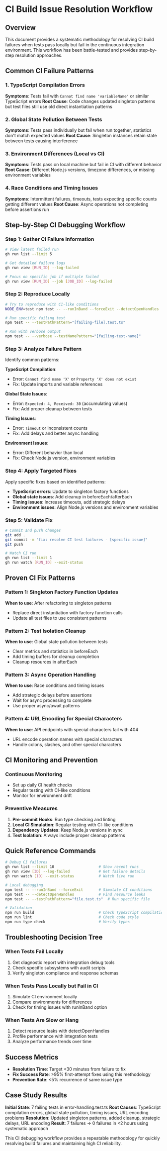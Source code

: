 # CI Build Issue Resolution Workflow

## Overview

This document provides a systematic methodology for resolving CI build failures when tests pass locally but fail in the continuous integration environment. This workflow has been battle-tested and provides step-by-step resolution approaches.

## Common CI Failure Patterns

### 1. TypeScript Compilation Errors
**Symptoms**: Tests fail with `Cannot find name 'variableName'` or similar TypeScript errors
**Root Cause**: Code changes updated singleton patterns but test files still use old direct instantiation patterns

### 2. Global State Pollution Between Tests
**Symptoms**: Tests pass individually but fail when run together, statistics don't match expected values
**Root Cause**: Singleton instances retain state between tests causing interference

### 3. Environment Differences (Local vs CI)
**Symptoms**: Tests pass on local machine but fail in CI with different behavior
**Root Cause**: Different Node.js versions, timezone differences, or missing environment variables

### 4. Race Conditions and Timing Issues
**Symptoms**: Intermittent failures, timeouts, tests expecting specific counts getting different values
**Root Cause**: Async operations not completing before assertions run

## Step-by-Step CI Debugging Workflow

### Step 1: Gather CI Failure Information
```bash
# View latest failed run
gh run list --limit 5

# Get detailed failure logs
gh run view [RUN_ID] --log-failed

# Focus on specific job if multiple failed
gh run view [RUN_ID] --job [JOB_ID] --log-failed
```

### Step 2: Reproduce Locally
```bash
# Try to reproduce with CI-like conditions
NODE_ENV=test npm test -- --runInBand --forceExit --detectOpenHandles

# Run specific failing test
npm test -- --testPathPattern="[failing-file].test.ts"

# Run with verbose output
npm test -- --verbose --testNamePattern="[failing-test-name]"
```

### Step 3: Analyze Failure Pattern
Identify common patterns:

**TypeScript Compilation**:
- Error: `Cannot find name 'X'` or `Property 'X' does not exist`
- Fix: Update imports and variable references

**Global State Issues**:
- Error: `Expected: 4, Received: 30` (accumulating values)
- Fix: Add proper cleanup between tests

**Timing Issues**: 
- Error: `Timeout` or inconsistent counts
- Fix: Add delays and better async handling

**Environment Issues**:
- Error: Different behavior than local
- Fix: Check Node.js version, environment variables

### Step 4: Apply Targeted Fixes
Apply specific fixes based on identified patterns:

- **TypeScript errors**: Update to singleton factory functions
- **Global state issues**: Add cleanup in beforeEach/afterEach
- **Timing issues**: Increase timeouts, add strategic delays
- **Environment issues**: Align Node.js versions and environment variables

### Step 5: Validate Fix
```bash
# Commit and push changes
git add .
git commit -m "fix: resolve CI test failures - [specific issue]"
git push

# Watch CI run
gh run list --limit 1
gh run watch [RUN_ID] --exit-status
```

## Proven CI Fix Patterns

### Pattern 1: Singleton Factory Function Updates
**When to use**: After refactoring to singleton patterns
- Replace direct instantiation with factory function calls
- Update all test files to use consistent patterns

### Pattern 2: Test Isolation Cleanup
**When to use**: Global state pollution between tests
- Clear metrics and statistics in beforeEach
- Add timing buffers for cleanup completion
- Cleanup resources in afterEach

### Pattern 3: Async Operation Handling
**When to use**: Race conditions and timing issues
- Add strategic delays before assertions
- Wait for async processing to complete
- Use proper async/await patterns

### Pattern 4: URL Encoding for Special Characters
**When to use**: API endpoints with special characters fail with 404
- URL encode operation names with special characters
- Handle colons, slashes, and other special characters

## CI Monitoring and Prevention

### Continuous Monitoring
- Set up daily CI health checks
- Regular testing with CI-like conditions
- Monitor for environment drift

### Preventive Measures
1. **Pre-commit Hooks**: Run type checking and linting
2. **Local CI Simulation**: Regular testing with CI-like conditions
3. **Dependency Updates**: Keep Node.js versions in sync
4. **Test Isolation**: Always include proper cleanup patterns

## Quick Reference Commands

```bash
# Debug CI failures
gh run list --limit 10                    # Show recent runs
gh run view [ID] --log-failed             # Get failure details  
gh run watch [ID] --exit-status           # Watch live run

# Local debugging
npm test -- --runInBand --forceExit       # Simulate CI conditions
npm test -- --detectOpenHandles           # Find resource leaks
npm test -- --testPathPattern="file.test.ts"  # Run specific file

# Validation
npm run build                             # Check TypeScript compilation
npm run lint                              # Check code style
npm run type-check                        # Verify types
```

## Troubleshooting Decision Tree

### When Tests Fail Locally
1. Get diagnostic report with integration debug tools
2. Check specific subsystems with audit scripts
3. Verify singleton compliance and response schemas

### When Tests Pass Locally but Fail in CI
1. Simulate CI environment locally
2. Compare environments for differences
3. Check for timing issues with runInBand option

### When Tests Are Slow or Hang
1. Detect resource leaks with detectOpenHandles
2. Profile performance with integration tests
3. Analyze performance trends over time

## Success Metrics

- **Resolution Time**: Target <30 minutes from failure to fix
- **Fix Success Rate**: >95% first-attempt fixes using this methodology  
- **Prevention Rate**: <5% recurrence of same issue type

## Case Study Results

**Initial State**: 7 failing tests in error-handling.test.ts
**Root Causes**: TypeScript compilation errors, global state pollution, timing issues, URL encoding problems
**Resolution**: Updated singleton patterns, added cleanup, strategic delays, URL encoding
**Result**: 7 failures → 0 failures in <2 hours using systematic approach

This CI debugging workflow provides a repeatable methodology for quickly resolving build failures and maintaining high CI reliability.